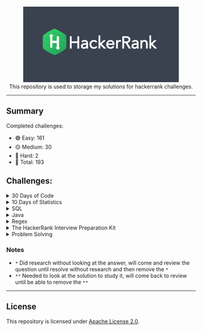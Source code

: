 <p align="center">
    <a href="https://www.hackerrank.com/mauriciogeneroso">
        <img height=200 src="./images/HackerRank-logo.png">
    </a>
    <br>This repository is used to storage my solutions for hackerrank challenges. 
</p>

---

## Summary

Completed challenges:

* 🟢 Easy: 161
* 🟡 Medium: 30
* 🔴 Hard: 2
* 🌟 Total: 193

## Challenges:

<details><summary>30 Days of Code</summary>

- [30 Days of code website](https://www.hackerrank.com/domains/tutorials/30-days-of-code)

| Day | Challenge                                                                                                               |                                                     Solution (Java)                                                     | Difficult | Completed |
|-----|-------------------------------------------------------------------------------------------------------------------------|:-----------------------------------------------------------------------------------------------------------------------:|-----------|:---------:|
| 0   | [Day 0: Hello, World.](https://www.hackerrank.com/challenges/30-hello-world/problem)                                    |      [Solution](./solutions/src/main/java/com/generoso/hackerrank/thrirtydaysofcode/day0helloworld/Solution.java)       | 🟢 Easy   |     ✅     |
| 1   | [Day 1: Data Types](https://www.hackerrank.com/challenges/30-data-types/problem)                                        |       [Solution](./solutions/src/main/java/com/generoso/hackerrank/thrirtydaysofcode/day1datatypes/Solution.java)       | 🟢 Easy   |     ✅     |
| 2   | [Day 2: Operators](https://www.hackerrank.com/challenges/30-operators/problem)                                          |       [Solution](./solutions/src/main/java/com/generoso/hackerrank/thrirtydaysofcode/day2operators/Solution.java)       | 🟢 Easy   |     ✅     |
| 3   | [Day 3: Intro to Conditional Statements](https://www.hackerrank.com/challenges/30-conditional-statements/problem)       | [Solution](./solutions/src/main/java/com/generoso/hackerrank/thrirtydaysofcode/day3conditionalstatements/Solution.java) | 🟢 Easy   |     ✅     |
| 4   | [Day 4: Class vs. Instance](https://www.hackerrank.com/challenges/30-class-vs-instance/problem)                         |     [Solution](./solutions/src/main/java/com/generoso/hackerrank/thrirtydaysofcode/day4classvsinstance/Person.java)     | 🟢 Easy   |     ✅     |
| 5   | [Day 5: Loops](https://www.hackerrank.com/challenges/30-loops/problem)                                                  |         [Solution](./solutions/src/main/java/com/generoso/hackerrank/thrirtydaysofcode/day5loop/Solution.java)          | 🟢 Easy   |     ✅     |
| 6   | [Day 6: Let's Review](https://www.hackerrank.com/challenges/30-review-loop/problem)                                     |      [Solution](./solutions/src/main/java/com/generoso/hackerrank/thrirtydaysofcode/day6letsreview/Solution.java)       | 🟢 Easy   |     ✅     |
| 7   | [Day 7: Arrays](https://www.hackerrank.com/challenges/30-arrays/problem)                                                |        [Solution](./solutions/src/main/java/com/generoso/hackerrank/thrirtydaysofcode/day7arrays/Solution.java)         | 🟢 Easy   |     ✅     |
| 8   | [Day 8: Dictionaries and Maps](https://www.hackerrank.com/challenges/30-dictionaries-and-maps/problem)                  |  [Solution](./solutions/src/main/java/com/generoso/hackerrank/thrirtydaysofcode/day8dictionariesandmaps/Solution.java)  | 🟢 Easy   |     ✅     |
| 9   | [Day 9: Recursion 3](https://www.hackerrank.com/challenges/30-recursion/problem)                                        |      [Solution](./solutions/src/main/java/com/generoso/hackerrank/thrirtydaysofcode/day9recursion3/Solution.java)       | 🟢 Easy   |     ✅     |
| 10  | [Day 10: Binary Numbers](https://www.hackerrank.com/challenges/30-binary-numbers/problem)                               |    [Solution](./solutions/src/main/java/com/generoso/hackerrank/thrirtydaysofcode/day10binarynumbers/Solution.java)     | 🟢 Easy   |     ✅     |
| 11  | [Day 11: 2D Arrays](https://www.hackerrank.com/challenges/30-2d-arrays/problem)                                         |       [Solution](./solutions/src/main/java/com/generoso/hackerrank/thrirtydaysofcode/day11arrays2d/Solution.java)       | 🟢 Easy   |     ✅     |
| 12  | [Day 12: Inheritance](https://www.hackerrank.com/challenges/30-inheritance/problem)                                     |     [Solution](./solutions/src/main/java/com/generoso/hackerrank/thrirtydaysofcode/day12inheritance/Solution.java)      | 🟢 Easy   |     ✅     |
| 13  | [Day 13: Abstract Classes](https://www.hackerrank.com/challenges/30-abstract-classes/problem)                           |    [Solution](./solutions/src/main/java/com/generoso/hackerrank/thrirtydaysofcode/day13abstractclass/Solution.java)     | 🟢 Easy   |     ✅     |
| 14  | [Day 14: Scope](https://www.hackerrank.com/challenges/30-scope/problem)                                                 |        [Solution](./solutions/src/main/java/com/generoso/hackerrank/thrirtydaysofcode/day14scope/Solution.java)         | 🟢 Easy   |     ✅     |
| 15  | [Day 15: Linked List](https://www.hackerrank.com/challenges/30-linked-list/problem)                                     |      [Solution](./solutions/src/main/java/com/generoso/hackerrank/thrirtydaysofcode/day15linkedlist/Solution.java)      | 🟢 Easy   |     ✅     |
| 16  | [Day 16: Exceptions - String to Integer](https://www.hackerrank.com/challenges/30-exceptions-string-to-integer/problem) |      [Solution](./solutions/src/main/java/com/generoso/hackerrank/thrirtydaysofcode/day16exceptions/Solution.java)      | 🟢 Easy   |     ✅     |
| 17  | [Day 17: More Exceptions](https://www.hackerrank.com/challenges/30-more-exceptions/problem)                             |    [Solution](./solutions/src/main/java/com/generoso/hackerrank/thrirtydaysofcode/day17moreexceptions/Solution.java)    | 🟢 Easy   |     ✅     |
| 18  | [Day 18: Queues and Stacks](https://www.hackerrank.com/challenges/30-queues-stacks/problem)                             |    [Solution](./solutions/src/main/java/com/generoso/hackerrank/thrirtydaysofcode/day18queueandstacks/Solution.java)    | 🟢 Easy   |     ✅     |
| 19  | [Day 19: Interfaces](https://www.hackerrank.com/challenges/30-interfaces/problem)                                       |      [Solution](./solutions/src/main/java/com/generoso/hackerrank/thrirtydaysofcode/day19interfaces/Solution.java)      | 🟢 Easy   |     ✅     |
| 20  | [Day 20: Sorting](https://www.hackerrank.com/challenges/30-sorting/problem)                                             |       [Solution](./solutions/src/main/java/com/generoso/hackerrank/thrirtydaysofcode/day20sorting/Solution.java)        | 🟢 Easy   |     ✅     |
| 21  | [Day 21: Generics](https://www.hackerrank.com/challenges/30-generics/problem)                                           |       [Solution](./solutions/src/main/java/com/generoso/hackerrank/thrirtydaysofcode/day21generics/Generics.java)       | 🟢 Easy   |     ✅     |
| 22  | [Day 22: Binary Search Trees](https://www.hackerrank.com/challenges/30-binary-search-trees/problem)                     |  [Solution](./solutions/src/main/java/com/generoso/hackerrank/thrirtydaysofcode/day22binarysearchtrees/Solution.java)   | 🟢 Easy   |     ✅     |
| 23  | [Day 23: BST Level-Order Traversal](https://www.hackerrank.com/challenges/30-binary-trees/problem)                      |    [Solution](./solutions/src/main/java/com/generoso/hackerrank/thrirtydaysofcode/day23bstlevelorder/Solution.java)     | 🟢 Easy   |     ✅     |
| 24  | [Day 24: More Linked Lists](https://www.hackerrank.com/challenges/30-linked-list-deletion/problem)                      |   [Solution](./solutions/src/main/java/com/generoso/hackerrank/thrirtydaysofcode/day24morelinkedlists/Solution.java)    | 🟢 Easy   |     ✅     |
| 25  | [Day 25: Running Time and Complexity](https://www.hackerrank.com/challenges/30-running-time-and-complexity/problem)     |  [Solution](./solutions/src/main/java/com/generoso/hackerrank/thrirtydaysofcode/day25timeandcomplexity/Solution.java)   | 🟢 Easy   |     ✅     |
| 26  | [Day 26: Nested Logic](https://www.hackerrank.com/challenges/30-nested-logic/problem)                                   |     [Solution](./solutions/src/main/java/com/generoso/hackerrank/thrirtydaysofcode/day26nestedlogic/Solution.java)      | 🟢 Easy   |     ✅     |
| 27  | [Day 27: Testing](https://www.hackerrank.com/challenges/30-testing/problem)                                             |       [Solution](./solutions/src/main/java/com/generoso/hackerrank/thrirtydaysofcode/day27testing/Solution.java)        | 🟢 Easy   |     ✅     |
| 28  | [Day 28: RegEx, Patterns, and Intro to Databases](https://www.hackerrank.com/challenges/30-regex-patterns/problem)      |        [Solution](./solutions/src/main/java/com/generoso/hackerrank/thrirtydaysofcode/day28regex/Solution.java)         | 🟡 Medium |     ✅     | 
| 29  | [Day 29: Bitwise AND](https://www.hackerrank.com/challenges/30-bitwise-and/problem)                                     |       [Solution](./solutions/src/main/java/com/generoso/hackerrank/thrirtydaysofcode/day29bitwise/Solution.java)        | 🟡 Medium |     ✅     |

</details>

<details><summary>10 Days of Statistics</summary>

- [10 Days of Statistics website](https://www.hackerrank.com/domains/tutorials/10-days-of-statistics)

| Day | Challenge                                                                                                                          |                                              Solution (Java)                                               | Notes | Difficult | Completed |
|-----|------------------------------------------------------------------------------------------------------------------------------------|:----------------------------------------------------------------------------------------------------------:|-------|:---------:|:---------:|
| 0   | [Mean, Median, and Mode](https://www.hackerrank.com/challenges/s10-basic-statistics/problem)                                       | [Solution](solutions/src/main/java/com/generoso/hackerrank/tendaysofstatistics/Day0MeanMedianAndMode.java) |       |  🟢 Easy  |     ✅     |
| 0   | [Weighted Mean](https://www.hackerrank.com/challenges/s10-weighted-mean/problem)                                                   |   [Solution](solutions/src/main/java/com/generoso/hackerrank/tendaysofstatistics/Day0WeightedMean.java)    |       |  🟢 Easy  |     ✅     |
| 1   | [Quartiles](https://www.hackerrank.com/challenges/s10-quartiles/problem)                                                           |     [Solution](solutions/src/main/java/com/generoso/hackerrank/tendaysofstatistics/Day1Quartiles.java)     |       |  🟢 Easy  |     ✅     |
| 1   | [Interquartile Range](https://www.hackerrank.com/challenges/s10-interquartile-range/problem)                                       |                                                                                                            |       |  🟢 Easy  |           |
| 1   | [Standard Deviation](https://www.hackerrank.com/challenges/s10-standard-deviation/problem)                                         |                                                                                                            |       |  🟢 Easy  |           |
| 2   | [Basic Probability](https://www.hackerrank.com/challenges/s10-mcq-1/problem)                                                       |                                                    ---                                                     |       |  🟢 Easy  |           |
| 2   | [More Dice](https://www.hackerrank.com/challenges/s10-mcq-2/problem)                                                               |                                                    ---                                                     |       |  🟢 Easy  |           |
| 2   | [Compound Event Probability](https://www.hackerrank.com/challenges/s10-mcq-3/problem)                                              |                                                    ---                                                     |       |  🟢 Easy  |           |
| 3   | [Conditional Probability](https://www.hackerrank.com/challenges/s10-mcq-4/problem)                                                 |                                                    ---                                                     |       |  🟢 Easy  |           |
| 3   | [Cards of the Same Suit](https://www.hackerrank.com/challenges/s10-mcq-5/problem)                                                  |                                                    ---                                                     |       |  🟢 Easy  |           |
| 3   | [Drawing Marbles](https://www.hackerrank.com/challenges/s10-mcq-6/problem)                                                         |                                                    ---                                                     |       |  🟢 Easy  |           |
| 4   | [Binomial Distribution I](https://www.hackerrank.com/challenges/s10-binomial-distribution-1/problem)                               |                                                                                                            |       |  🟢 Easy  |           |
| 4   | [Binomial Distribution II](https://www.hackerrank.com/challenges/s10-binomial-distribution-2/problem)                              |                                                                                                            |       |  🟢 Easy  |           |
| 4   | [Geometric Distribution I](https://www.hackerrank.com/challenges/s10-geometric-distribution-1/problem)                             |                                                                                                            |       |  🟢 Easy  |           |
| 4   | [Geometric Distribution II](https://www.hackerrank.com/challenges/s10-geometric-distribution-2/problem)                            |                                                                                                            |       |  🟢 Easy  |           |
| 5   | [Poisson Distribution I](https://www.hackerrank.com/challenges/s10-poisson-distribution-1/problem)                                 |                                                                                                            |       |  🟢 Easy  |           |
| 5   | [Poisson Distribution II](https://www.hackerrank.com/challenges/s10-poisson-distribution-2/problem)                                |                                                                                                            |       |  🟢 Easy  |           |
| 5   | [Normal Distribution I](https://www.hackerrank.com/challenges/s10-normal-distribution-1/problem)                                   |                                                                                                            |       |  🟢 Easy  |           |
| 5   | [Normal Distribution II](https://www.hackerrank.com/challenges/s10-normal-distribution-2/problem)                                  |                                                                                                            |       |  🟢 Easy  |           |
| 6   | [The Central Limit Theorem I](https://www.hackerrank.com/challenges/s10-the-central-limit-theorem-1/problem)                       |                                                                                                            |       |  🟢 Easy  |           |
| 6   | [The Central Limit Theorem II](https://www.hackerrank.com/challenges/s10-the-central-limit-theorem-2/problem)                      |                                                                                                            |       |  🟢 Easy  |           |
| 6   | [The Central Limit Theorem III](https://www.hackerrank.com/challenges/s10-the-central-limit-theorem-3/problem)                     |                                                                                                            |       |  🟢 Easy  |           |
| 7   | [Pearson Correlation Coefficient I](https://www.hackerrank.com/challenges/s10-pearson-correlation-coefficient/problem)             |                                                                                                            |       |  🟢 Easy  |           |
| 7   | [Spearman's Rank Correlation Coefficient](https://www.hackerrank.com/challenges/s10-spearman-rank-correlation-coefficient/problem) |                                                                                                            |       |  🟢 Easy  |           |
| 8   | [Least Square Regression Line](https://www.hackerrank.com/challenges/s10-least-square-regression-line/problem)                     |                                                                                                            |       |  🟢 Easy  |           |
| 9   | [Pearson Correlation Coefficient II](https://www.hackerrank.com/challenges/s10-mcq-7/problem?isFullScreen=true)                    |                                                    ---                                                     |       |  🟢 Easy  |           |
| 5   | [Multiple Linear Regression](https://www.hackerrank.com/challenges/s10-multiple-linear-regression/problem)                         |                                                                                                            |       | 🟡 Medium |           |

</details>

<details><summary>SQL</summary>

- [SQL website](https://www.hackerrank.com/domains/sql)
- Solutions for MySQL

| Subdomains          | Challenge                                                                                                                            |                              Solution (MySQL)                               | Notes | Difficult | SQL Skills   | Completed |
|---------------------|--------------------------------------------------------------------------------------------------------------------------------------|:---------------------------------------------------------------------------:|-------|-----------|--------------|:---------:|
| Basic Select        | [Revising the Select Query I](https://www.hackerrank.com/challenges/revising-the-select-query/problem)                               |    [Solution](solutions/sql/basic-select/1.revision-select-query-1.sql)     |       | 🟢 Easy   | Basic        |     ✅     |
| Basic Select        | [Revising the Select Query II](https://www.hackerrank.com/challenges/revising-the-select-query-2/problem)                            |    [Solution](solutions/sql/basic-select/2.revision-select-query-2.sql)     |       | 🟢 Easy   | Basic        |     ✅     |
| Basic Select        | [Select All](https://www.hackerrank.com/challenges/select-all-sql/problem)                                                           |           [Solution](solutions/sql/basic-select/3.select-all.sql)           |       | 🟢 Easy   | Basic        |     ✅     |
| Basic Select        | [Select By ID](https://www.hackerrank.com/challenges/select-by-id/problem)                                                           |          [Solution](solutions/sql/basic-select/4.select-by-id.sql)          |       | 🟢 Easy   | Basic        |     ✅     |
| Basic Select        | [Japanese Cities' Attributes](https://www.hackerrank.com/challenges/japanese-cities-attributes/problem)                              |   [Solution](solutions/sql/basic-select/5.japonese-cities-attributes.sql)   |       | 🟢 Easy   | Basic        |     ✅     |
| Basic Select        | [Japanese Cities' Names](https://www.hackerrank.com/challenges/japanese-cities-name/problem)                                         |     [Solution](solutions/sql/basic-select/6.japonese-cities-names.sql)      |       | 🟢 Easy   | Basic        |     ✅     |
| Basic Select        | [Weather Observation Station 1](https://www.hackerrank.com/challenges/weather-observation-station-1/problem)                         |  [Solution](solutions/sql/basic-select/7.weather-observation-status-1.sql)  |       | 🟢 Easy   | Basic        |     ✅     |
| Basic Select        | [Weather Observation Station 3](https://www.hackerrank.com/challenges/weather-observation-station-3/problem)                         |  [Solution](solutions/sql/basic-select/7.weather-observation-status-3.sql)  |       | 🟢 Easy   | Basic        |     ✅     |
| Basic Select        | [Weather Observation Station 4](https://www.hackerrank.com/challenges/weather-observation-station-4/problem)                         |  [Solution](solutions/sql/basic-select/7.weather-observation-status-4.sql)  |       | 🟢 Easy   | Basic        |     ✅     |
| Basic Select        | [Weather Observation Station 5](https://www.hackerrank.com/challenges/weather-observation-station-5/problem)                         |  [Solution](solutions/sql/basic-select/7.weather-observation-status-5.sql)  |       | 🟢 Easy   | Intermediate |     ✅     |
| Basic Select        | [Weather Observation Station 6](https://www.hackerrank.com/challenges/weather-observation-station-6/problem)                         |  [Solution](solutions/sql/basic-select/7.weather-observation-status-6.sql)  |       | 🟢 Easy   | Basic        |     ✅     |
| Basic Select        | [Weather Observation Station 7](https://www.hackerrank.com/challenges/weather-observation-station-7/problem)                         |  [Solution](solutions/sql/basic-select/7.weather-observation-status-7.sql)  |       | 🟢 Easy   | Basic        |     ✅     |
| Basic Select        | [Weather Observation Station 8](https://www.hackerrank.com/challenges/weather-observation-station-8/problem)                         |  [Solution](solutions/sql/basic-select/7.weather-observation-status-8.sql)  |       | 🟢 Easy   | Basic        |     ✅     |
| Basic Select        | [Weather Observation Station 9](https://www.hackerrank.com/challenges/weather-observation-station-9/problem)                         |  [Solution](solutions/sql/basic-select/7.weather-observation-status-9.sql)  |       | 🟢 Easy   | Basic        |     ✅     |
| Basic Select        | [Weather Observation Station 10](https://www.hackerrank.com/challenges/weather-observation-station-10/problem)                       | [Solution](solutions/sql/basic-select/7.weather-observation-status-10.sql)  |       | 🟢 Easy   | Basic        |     ✅     |
| Basic Select        | [Weather Observation Station 11](https://www.hackerrank.com/challenges/weather-observation-station-11/problem)                       | [Solution](solutions/sql/basic-select/7.weather-observation-status-11.sql)  |       | 🟢 Easy   | Basic        |     ✅     |
| Basic Select        | [Weather Observation Station 12](https://www.hackerrank.com/challenges/weather-observation-station-12/problem)                       | [Solution](solutions/sql/basic-select/7.weather-observation-status-12.sql)  |       | 🟢 Easy   | Basic        |     ✅     |
| Basic Select        | [Higher Than 75 Marks](https://www.hackerrank.com/challenges/more-than-75-marks/problem)                                             |     [Solution](solutions/sql/basic-select/18.higher-than-75-marks.sql)      |       | 🟢 Easy   | Basic        |     ✅     |
| Basic Select        | [Employee Names](https://www.hackerrank.com/challenges/name-of-employees/problem)                                                    |        [Solution](solutions/sql/basic-select/19.employee-names.sql)         |       | 🟢 Easy   | Basic        |     ✅     |
| Basic Select        | [Employee Salaries](https://www.hackerrank.com/challenges/salary-of-employees/problem)                                               |       [Solution](solutions/sql/basic-select/19.employee-salaries.sql)       |       | 🟢 Easy   | Basic        |     ✅     |
| Advanced Select     | [Type of Triangle](https://www.hackerrank.com/challenges/what-type-of-triangle/problem)                                              |      [Solution](solutions/sql/advanced-select/1.type-of-triangle.sql)       |       | 🟢 Easy   | Basic        |     ✅     |
| Advanced Select     | [The PADS](https://www.hackerrank.com/challenges/the-pads/problem)                                                                   |          [Solution](solutions/sql/advanced-select/2.the-pads.sql)           |       | 🟡 Medium | Basic        |     ✅     |
| Advanced Select     | [Occupations](https://www.hackerrank.com/challenges/occupations/problem)                                                             |         [Solution](solutions/sql/advanced-select/3.occupations.sql)         | **    | 🟡 Medium | Advanced     |     ✅     |
| Advanced Select     | [Binary Tree Nodes](https://www.hackerrank.com/challenges/binary-search-tree-1/problem)                                              |      [Solution](solutions/sql/advanced-select/4.binary-tree-nodes.sql)      |       | 🟡 Medium | Intermediate |     ✅     |
| Advanced Select     | [New Companies](https://www.hackerrank.com/challenges/the-company/problem)                                                           |        [Solution](solutions/sql/advanced-select/5.new-companies.sql)        |       | 🟡 Medium | Intermediate |     ✅     |
| Aggregation         | [Revising Aggregations - The Count Function](https://www.hackerrank.com/challenges/revising-aggregations-the-count-function/problem) |       [Solution](solutions/sql/aggregation/1.the-count-function.sql)        |       | 🟢 Easy   | Basic        |     ✅     |
| Aggregation         | [Revising Aggregations - The Sum Function](https://www.hackerrank.com/challenges/revising-aggregations-sum/problem)                  |        [Solution](solutions/sql/aggregation/2.the-sum-function.sql)         |       | 🟢 Easy   | Basic        |     ✅     |
| Aggregation         | [Revising Aggregations - Averages](https://www.hackerrank.com/challenges/revising-aggregations-the-average-function/problem)         |            [Solution](solutions/sql/aggregation/3.averages.sql)             |       | 🟢 Easy   | Basic        |     ✅     |
| Aggregation         | [Average Population](https://www.hackerrank.com/challenges/average-population/problem)                                               |       [Solution](solutions/sql/aggregation/4.average-population.sql)        |       | 🟢 Easy   | Basic        |     ✅     |
| Aggregation         | [Japan Population](https://www.hackerrank.com/challenges/japan-population/problem)                                                   |        [Solution](solutions/sql/aggregation/5.japan-population.sql)         |       | 🟢 Easy   | Basic        |     ✅     |
| Aggregation         | [Population Density Difference](https://www.hackerrank.com/challenges/population-density-difference/problem)                         |  [Solution](solutions/sql/aggregation/6.population-density-difference.sql)  |       | 🟢 Easy   | Basic        |     ✅     |
| Aggregation         | [The Blunder](https://www.hackerrank.com/challenges/the-blunder/problem)                                                             |           [Solution](solutions/sql/aggregation/7.the-blunder.sql)           |       | 🟢 Easy   | Basic        |     ✅     |
| Aggregation         | [Top Earners](https://www.hackerrank.com/challenges/earnings-of-employees/problem)                                                   |           [Solution](solutions/sql/aggregation/8.top-earners.sql)           |       | 🟢 Easy   | Basic        |     ✅     |
| Aggregation         | [Weather Observation Station 2](https://www.hackerrank.com/challenges/weather-observation-station-2/problem)                         |  [Solution](solutions/sql/aggregation/9.weather-observation-station-2.sql)  |       | 🟢 Easy   | Basic        |     ✅     |
| Aggregation         | [Weather Observation Station 13](https://www.hackerrank.com/challenges/weather-observation-station-13/problem)                       | [Solution](solutions/sql/aggregation/10.weather-observation-station-13.sql) |       | 🟢 Easy   | Basic        |     ✅     |
| Aggregation         | [Weather Observation Station 14](https://www.hackerrank.com/challenges/weather-observation-station-14/problem)                       | [Solution](solutions/sql/aggregation/11.weather-observation-station-14.sql) |       | 🟢 Easy   | Basic        |     ✅     |
| Aggregation         | [Weather Observation Station 15](https://www.hackerrank.com/challenges/weather-observation-station-15/problem)                       | [Solution](solutions/sql/aggregation/12.weather-observation-station-15.sql) |       | 🟢 Easy   | Basic        |     ✅     |
| Aggregation         | [Weather Observation Station 16](https://www.hackerrank.com/challenges/weather-observation-station-16/problem)                       | [Solution](solutions/sql/aggregation/13.weather-observation-station-16.sql) |       | 🟢 Easy   | Basic        |     ✅     |
| Aggregation         | [Weather Observation Station 17](https://www.hackerrank.com/challenges/weather-observation-station-17/problem)                       | [Solution](solutions/sql/aggregation/14.weather-observation-station-17.sql) |       | 🟢 Easy   | Basic        |     ✅     |
| Aggregation         | [Weather Observation Station 18](https://www.hackerrank.com/challenges/weather-observation-station-18/problem)                       | [Solution](solutions/sql/aggregation/15.weather-observation-station-18.sql) |       | 🟡 Medium | Basic        |     ✅     |
| Aggregation         | [Weather Observation Station 19](https://www.hackerrank.com/challenges/weather-observation-station-19/problem)                       | [Solution](solutions/sql/aggregation/16.weather-observation-station-19.sql) |       | 🟡 Medium | Basic        |     ✅     |
| Aggregation         | [Weather Observation Station 20](https://www.hackerrank.com/challenges/weather-observation-station-20/problem)                       | [Solution](solutions/sql/aggregation/17.weather-observation-station-20.sql) |       | 🟡 Medium | Intermediate |     ✅     |
| Basic Join          | [Asian Population](https://www.hackerrank.com/challenges/asian-population/problem)                                                   |         [Solution](solutions/sql/basic-join/1.asia-population.sql)          |       | 🟢 Easy   | Basic        |     ✅     |
| Basic Join          | [African Cities](https://www.hackerrank.com/challenges/african-cities/problem)                                                       |          [Solution](solutions/sql/basic-join/2.africa-cities.sql)           |       | 🟢 Easy   | Basic        |     ✅     |
| Basic Join          | [Average Population of Each Continent](https://www.hackerrank.com/challenges/average-population-of-each-continent/problem)           |          [Solution](solutions/sql/basic-join/3.population-avg.sql)          |       | 🟢 Easy   | Basic        |     ✅     |
| Basic Join          | [The Report](https://www.hackerrank.com/challenges/the-report/problem)                                                               |            [Solution](solutions/sql/basic-join/4.the-report.sql)            |       | 🟡 Medium | Intermediate |     ✅     |
| Basic Join          | [Top Competitors](https://www.hackerrank.com/challenges/full-score/problem)                                                          |         [Solution](solutions/sql/basic-join/5.the-competitors.sql)          |       | 🟡 Medium | Intermediate |     ✅     |
| Basic Join          | [Ollivander's Inventory](https://www.hackerrank.com/challenges/harry-potter-and-wands/problem)                                       |       [Solution](solutions/sql/basic-join/9.olivanders_inventory.sql)       |       | 🟡 Medium | Intermediate |     ✅     |
| Basic Join          | [Challenges](https://www.hackerrank.com/challenges/challenges/problem)                                                               |            [Solution](solutions/sql/basic-join/7.challenges.sql)            |       | 🟡 Medium | Intermediate |     ✅     |
| Basic Join          | [Contest Leaderboard](https://www.hackerrank.com/challenges/contest-leaderboard/problem)                                             |       [Solution](solutions/sql/basic-join/8.contest-leaderboard.sql)        |       | 🟡 Medium | Intermediate |     ✅     |
| Advanced Join       | [SQL Project Planning](https://www.hackerrank.com/challenges/sql-projects/problem)                                                   |     [Solution](solutions/sql/advanced-join/1.sql-project-planning.sql)      | **    | 🟡 Medium | Intermediate |     ✅     |
| Advanced Join       | [Placements](https://www.hackerrank.com/challenges/placements/problem)                                                               |          [Solution](solutions/sql/advanced-join/2.placements.sql)           |       | 🟡 Medium | Intermediate |     ✅     |
| Advanced Join       | [Symmetric Pairs](https://www.hackerrank.com/challenges/symmetric-pairs/problem)                                                     |        [Solution](solutions/sql/advanced-join/3.symmetric-pairs.sql)        | *     | 🟡 Medium | Intermediate |     ✅     |
| Advanced Join       | [Interviews](https://www.hackerrank.com/challenges/interviews/problem)                                                               |          [Solution](solutions/sql/advanced-join/4.interviews.sql)           | *     | 🔴 Hard   | Intermediate |     ✅     |
| Advanced Join       | [15 Days of Learning SQL](https://www.hackerrank.com/challenges/15-days-of-learning-sql/problem)                                     |    [Solution](solutions/sql/advanced-join/5.15-days-of-learning-sql.sql)    | **    | 🔴 Hard   | Advanced     |     ✅     |
| Alternative Queries | [Draw The Triangle 1](https://www.hackerrank.com/challenges/draw-the-triangle-1/problem)                                             |   [Solution](solutions/sql/alternative-queries/1.draw-the-triangle-1.sql)   |       | 🟢 Easy   | Advanced     |     ✅     |
| Alternative Queries | [Draw The Triangle 2](https://www.hackerrank.com/challenges/draw-the-triangle-2/problem)                                             |   [Solution](solutions/sql/alternative-queries/2.draw-the-triangle-2.sql)   |       | 🟢 Easy   | Advanced     |     ✅     |
| Alternative Queries | [Print Prime Numbers](https://www.hackerrank.com/challenges/print-prime-numbers/problem)                                             |   [Solution](solutions/sql/alternative-queries/3.print-prime-numbers.sql)   |       | 🟡 Medium | Advanced     |     ✅     |

</details>

<details><summary>Java</summary>

- [Java website](https://www.hackerrank.com/domains/java?badge_type=java)

| Subdomains         | Challenge                                                                                                                        |                                                  Solution                                                   | Notes | Difficult | Skills                       | Completed |
|--------------------|----------------------------------------------------------------------------------------------------------------------------------|:-----------------------------------------------------------------------------------------------------------:|-------|-----------|------------------------------|:---------:|
| Introduction       | [Welcome to Java!](https://www.hackerrank.com/challenges/welcome-to-java/problem)                                                |         [Solution](solutions/src/main/java/com/generoso/hackerrank/introduction/WelcomeToJava.java)         |       | 🟢 Easy   | Java Basic                   |     ✅     |
| Introduction       | [Java Stdin and Stdout I](https://www.hackerrank.com/challenges/java-stdin-and-stdout-1/problem)                                 |       [Solution](solutions/src/main/java/com/generoso/hackerrank/java/introduction/StdInStdOut.java)        |       | 🟢 Easy   | Java Basic                   |     ✅     |
| Introduction       | [Java If-Else](https://www.hackerrank.com/challenges/java-if-else/problem)                                                       |          [Solution](solutions/src/main/java/com/generoso/hackerrank/java/introduction/IfElse.java)          |       | 🟢 Easy   | Java Basic                   |     ✅     |
| Introduction       | [Java Stdin and Stdout II](https://www.hackerrank.com/challenges/java-stdin-stdout/problem)                                      |      [Solution](solutions/src/main/java/com/generoso/hackerrank/java/introduction/StdInStdOutII.java)       |       | 🟢 Easy   | Java Basic                   |     ✅     |
| Introduction       | [Java Output Formatting](https://www.hackerrank.com/challenges/java-output-formatting/problem)                                   |     [Solution](solutions/src/main/java/com/generoso/hackerrank/java/introduction/OutputFormatting.java)     |       | 🟢 Easy   | Java Basic                   |     ✅     |
| Introduction       | [Java Loops I](https://www.hackerrank.com/challenges/java-loops-i/problem)                                                       |          [Solution](solutions/src/main/java/com/generoso/hackerrank/java/introduction/LoopsI.java)          |       | 🟢 Easy   | Java Basic                   |     ✅     |
| Introduction       | [Java Loops II](https://www.hackerrank.com/challenges/java-loops/problem)                                                        |         [Solution](solutions/src/main/java/com/generoso/hackerrank/java/introduction/LoopsII.java)          |       | 🟢 Easy   | Java Basic                   |     ✅     |
| Introduction       | [Java Datatypes](https://www.hackerrank.com/challenges/java-datatypes/problem)                                                   |        [Solution](solutions/src/main/java/com/generoso/hackerrank/java/introduction/Datatypes.java)         |       | 🟢 Easy   | Java Basic                   |     ✅     |
| Introduction       | [Java End-of-file](https://www.hackerrank.com/challenges/java-end-of-file/problem)                                               |        [Solution](solutions/src/main/java/com/generoso/hackerrank/java/introduction/EndOfFile.java)         |       | 🟢 Easy   | Java Basic                   |     ✅     |
| Introduction       | [Java Static Initializer Block](https://www.hackerrank.com/challenges/java-static-initializer-block/problem)                     |  [Solution](solutions/src/main/java/com/generoso/hackerrank/java/introduction/StaticInitializerBlock.java)  |       | 🟢 Easy   | Java Basic                   |     ✅     |
| Introduction       | [Java Int to String](https://www.hackerrank.com/challenges/java-int-to-string/problem)                                           |       [Solution](solutions/src/main/java/com/generoso/hackerrank/java/introduction/IntToString.java)        |       | 🟢 Easy   | Java Basic                   |     ✅     |
| Introduction       | [Java Date and Time](https://www.hackerrank.com/challenges/java-date-and-time/problem)                                           |         [Solution](solutions/src/main/java/com/generoso/hackerrank/java/introduction/DateTime.java)         |       | 🟢 Easy   | Java Basic                   |     ✅     |
| Introduction       | [Java Currency Formatter](https://www.hackerrank.com/challenges/java-currency-formatter/problem)                                 |    [Solution](solutions/src/main/java/com/generoso/hackerrank/java/introduction/CurrencyFormatter.java)     | *     | 🟢 Easy   | Java Basic                   |     ✅     |
| String             | [Java Strings Introduction](https://www.hackerrank.com/challenges/java-strings-introduction/problem)                             |       [Solution](solutions/src/main/java/com/generoso/hackerrank/java/string/StringIntroduction.java)       |       | 🟢 Easy   | Java Basic                   |     ✅     |
| String             | [Java Substring](https://www.hackerrank.com/challenges/java-substring/problem)                                                   |           [Solution](solutions/src/main/java/com/generoso/hackerrank/java/string/Substring.java)            |       | 🟢 Easy   | Java Basic                   |     ✅     |
| String             | [Java Substring Comparisons](https://www.hackerrank.com/challenges/java-string-compare/problem)                                  |      [Solution](solutions/src/main/java/com/generoso/hackerrank/java/string/SubstringComparisons.java)      |       | 🟢 Easy   | Java Basic                   |     ✅     |
| String             | [Java String Reverse](https://www.hackerrank.com/challenges/java-string-reverse/problem)                                         |         [Solution](solutions/src/main/java/com/generoso/hackerrank/java/string/StringReverse.java)          |       | 🟢 Easy   | Java Basic                   |     ✅     |
| String             | [Java Anagrams](https://www.hackerrank.com/challenges/java-anagrams/problem)                                                     |            [Solution](solutions/src/main/java/com/generoso/hackerrank/java/string/Anagrams.java)            |       | 🟢 Easy   | Java Basic                   |     ✅     |
| String             | [Java String Tokens](https://www.hackerrank.com/challenges/java-string-tokens/problem)                                           |        [Solution](solutions/src/main/java/com/generoso/hackerrank/java/string/JavaStringTokens.java)        |       | 🟢 Easy   | Java Basic                   |     ✅     |
| String             | [Pattern Syntax Checker](https://www.hackerrank.com/challenges/pattern-syntax-checker/problem)                                   |      [Solution](solutions/src/main/java/com/generoso/hackerrank/java/string/PatternSyntaxChecker.java)      |       | 🟢 Easy   | Java Basic                   |     ✅     |
| String             | [Java Regex](https://www.hackerrank.com/challenges/java-regex/problem)                                                           |           [Solution](solutions/src/main/java/com/generoso/hackerrank/java/string/JavaRegex.java)            |       | 🟡 Medium | Java Intermediate            |     ✅     |
| String             | [Java Regex 2 - Duplicate Words](https://www.hackerrank.com/challenges/duplicate-word/problem)                                   |    [Solution](solutions/src/main/java/com/generoso/hackerrank/java/string/JavaRegex2DuplicateWords.java)    | *     | 🟡 Medium | Java Basic                   |     ✅     |
| String             | [Valid Username Regular Expression](https://www.hackerrank.com/challenges/valid-username-checker/problem)                        | [Solution](solutions/src/main/java/com/generoso/hackerrank/java/string/ValidUsernameRegularExpression.java) |       | 🟢 Easy   | Java Basic                   |     ✅     |
| String             | [Tag Content Extractor](https://www.hackerrank.com/challenges/tag-content-extractor/problem)                                     |      [Solution](solutions/src/main/java/com/generoso/hackerrank/java/string/TagContentExtractor.java)       |       | 🟡 Medium | Java Basic                   |     ✅     |
| BigNumber          | [Java Primality Test](https://www.hackerrank.com/challenges/java-primality-test/problem)                                         |       [Solution](solutions/src/main/java/com/generoso/hackerrank/java/bignumbers/PrimalityTest.java)        |       | 🟢 Easy   | Java Basic                   |     ✅     |
| BigNumber          | [Java BigInteger](https://www.hackerrank.com/challenges/java-biginteger/problem)                                                 |       [Solution](solutions/src/main/java/com/generoso/hackerrank/java/bignumbers/JavaBigInteger.java)       |       | 🟢 Easy   | Java Basic                   |     ✅     |
| BigNumber          | [Java BigDecimal](https://www.hackerrank.com/challenges/java-bigdecimal/problem)                                                 |       [Solution](solutions/src/main/java/com/generoso/hackerrank/java/bignumbers/JavaBigDecimal.java)       |       | 🟡 Medium | Java Basic                   |     ✅     |
| Data Structure     | [Java 1D Array](https://www.hackerrank.com/challenges/java-1d-array-introduction/problem)                                        |         [Solution](solutions/src/main/java/com/generoso/hackerrank/java/datastructure/Array1D.java)         |       | 🟢 Easy   | Java Basic                   |     ✅     |
| Data Structure     | [Java 2D Array](https://www.hackerrank.com/challenges/java-2d-array/problem)                                                     |         [Solution](solutions/src/main/java/com/generoso/hackerrank/java/datastructure/Array2D.java)         |       | 🟢 Easy   | Java Basic                   |     ✅     |
| Data Structure     | [Java Subarray](https://www.hackerrank.com/challenges/java-negative-subarray/problem)                                            |        [Solution](solutions/src/main/java/com/generoso/hackerrank/java/datastructure/SubArray.java)         |       | 🟢 Easy   | Java Basic                   |     ✅     |
| Data Structure     | [Java Arraylist](https://www.hackerrank.com/challenges/java-arraylist/problem)                                                   |      [Solution](solutions/src/main/java/com/generoso/hackerrank/java/datastructure/JavaArrayList.java)      |       | 🟢 Easy   | Java Basic                   |     ✅     |
| Data Structure     | [Java 1D Array (Part 2)](https://www.hackerrank.com/challenges/java-1d-array/problem)                                            |    [Solution](solutions/src/main/java/com/generoso/hackerrank/java/datastructure/Java1DArrayPart2.java)     | *     | 🟡 Medium | Java Basic                   |     ✅     |
| Data Structure     | [Java List](https://www.hackerrank.com/challenges/java-list/problem)                                                             |        [Solution](solutions/src/main/java/com/generoso/hackerrank/java/datastructure/JavaList.java)         |       | 🟢 Easy   | Java Basic                   |     ✅     |
| Data Structure     | [Java Map](https://www.hackerrank.com/challenges/phone-book/problem)                                                             |         [Solution](solutions/src/main/java/com/generoso/hackerrank/java/datastructure/JavaMap.java)         |       | 🟢 Easy   | Java Basic                   |     ✅     |
| Data Structure     | [Java Stack](https://www.hackerrank.com/challenges/java-stack/problem)                                                           |        [Solution](solutions/src/main/java/com/generoso/hackerrank/java/datastructure/JavaStack.java)        |       | 🟢 Easy   | Java Basic                   |     ✅     |
| Data Structure     | [Java Hashset](https://www.hackerrank.com/challenges/java-hashset/problem)                                                       |         [Solution](solutions/src/main/java/com/generoso/hackerrank/java/datastructure/JavaSet.java)         |       | 🟢 Easy   | Java Basic                   |     ✅     |
| Data Structure     | [Java Generics](https://www.hackerrank.com/challenges/java-generics/problem)                                                     |        [Solution](solutions/src/main/java/com/generoso/hackerrank/java/datastructure/Generics.java)         |       | 🟢 Easy   | Java Basic                   |     ✅     |
| Data Structure     | [Java Comparator](https://www.hackerrank.com/challenges/java-comparator/problem)                                                 |     [Solution](solutions/src/main/java/com/generoso/hackerrank/java/datastructure/JavaComparator.java)      |       | 🟢 Easy   | Java Basic                   |     ✅     |
| Data Structure     | [Java Sort](https://www.hackerrank.com/challenges/java-sort/problem)                                                             |          [Solution](solutions/src/main/java/com/generoso/hackerrank/java/datastructure/Sort.java)           |       | 🟢 Easy   | Java Basic                   |     ✅     |
| Data Structure     | [Java Dequeue](https://www.hackerrank.com/challenges/java-dequeue/problem)                                                       |          [Solution](solutions/src/main/java/com/generoso/hackerrank/java/datastructure/Sort.java)           | *     | 🟡 Medium | Problem Solving Intermediate |     ✅     |
| Data Structure     | [Java BitSet](https://www.hackerrank.com/challenges/java-bitset/problem)                                                         |       [Solution](solutions/src/main/java/com/generoso/hackerrank/java/datastructure/JavaBitSet.java)        |       | 🟢 Easy   | Java Basic                   |     ✅     |
| Data Structure     | [Java Priority Queue](https://www.hackerrank.com/challenges/java-priority-queue/problem)                                         |    [Solution](solutions/src/main/java/com/generoso/hackerrank/java/datastructure/JavaPriorityQueue.java)    |       | 🟡 Medium | Java Intermediate            |     ✅     |
| OOP                | [Java Inheritance I](https://www.hackerrank.com/challenges/java-inheritance-1/problem)                                           |           [Solution](solutions/src/main/java/com/generoso/hackerrank/java/oop/InheritanceI.java)            |       | 🟢 Easy   | Java Basic                   |     ✅     |
| OOP                | [Java Inheritance II](https://www.hackerrank.com/challenges/java-inheritance-2/problem)                                          |           [Solution](solutions/src/main/java/com/generoso/hackerrank/java/oop/InheritanceII.java)           |       | 🟢 Easy   | Java Basic                   |     ✅     |
| OOP                | [Java Abstract Class](https://www.hackerrank.com/challenges/java-abstract-class/problem)                                         |           [Solution](solutions/src/main/java/com/generoso/hackerrank/java/oop/AbstractClass.java)           |       | 🟢 Easy   | Java Basic                   |     ✅     |
| OOP                | [Java Interface](https://www.hackerrank.com/challenges/java-interface/problem)                                                   |             [Solution](solutions/src/main/java/com/generoso/hackerrank/java/oop/Interface.java)             |       | 🟢 Easy   | Java Basic                   |     ✅     |
| OOP                | [Java Method Overriding](https://www.hackerrank.com/challenges/java-method-overriding/problem)                                   |         [Solution](solutions/src/main/java/com/generoso/hackerrank/java/oop/MethodOverridingI.java)         |       | 🟢 Easy   | Java Basic                   |     ✅     |
| OOP                | [Java Method Overriding 2 (Super Keyword)](https://www.hackerrank.com/challenges/java-method-overriding-2-super-keyword/problem) |        [Solution](solutions/src/main/java/com/generoso/hackerrank/java/oop/MethodOverridingII.java)         |       | 🟢 Easy   | Java Basic                   |     ✅     |
| OOP                | [Java Instanceof keyword](https://www.hackerrank.com/challenges/java-instanceof-keyword/problem)                                 |         [Solution](solutions/src/main/java/com/generoso/hackerrank/java/oop/InstanceOfKeyword.java)         |       | 🟢 Easy   | Java Basic                   |     ✅     |
| OOP                | [Java Iterator](https://www.hackerrank.com/challenges/java-iterator/problem)                                                     |           [Solution](solutions/src/main/java/com/generoso/hackerrank/java/oop/JavaIterator.java)            |       | 🟢 Easy   | Java Basic                   |     ✅     |
| Exception Handling | [Java Exception Handling (Try-catch)](https://www.hackerrank.com/challenges/java-exception-handling-try-catch/problem)           |          [Solution](solutions/src/main/java/com/generoso/hackerrank/java/exceptions/TryCatch.java)          |       | 🟢 Easy   | Java Basic                   |     ✅     |
| Exception Handling | [Java Exception Handling](https://www.hackerrank.com/challenges/java-exception-handling/problem)                                 |     [Solution](solutions/src/main/java/com/generoso/hackerrank/java/exceptions/ExceptionsHandling.java)     |       | 🟢 Easy   | Java Basic                   |     ✅     |
| Advanced           | [Java Varargs - Simple Addition](https://www.hackerrank.com/challenges/simple-addition-varargs/problem)                          |           [Solution](solutions/src/main/java/com/generoso/hackerrank/java/advanced/Varargs.java)            |       | 🟢 Easy   | Java Basic                   |     ✅     |
| Advanced           | [Java Reflection - Attributes](https://www.hackerrank.com/challenges/java-reflection-attributes/problem)                         |     [Solution](solutions/src/main/java/com/generoso/hackerrank/java/advanced/ReflectionAttributes.java)     |       | 🟢 Easy   | Java Basic                   |     ✅     |
| Advanced           | [Can You Access?](https://www.hackerrank.com/challenges/can-you-access/problem)                                                  |                                                                                                             |       | 🟡 Medium | -                            |
| Advanced           | [Prime Checker](https://www.hackerrank.com/challenges/prime-checker/problem)                                                     |                                                                                                             |       | 🟡 Medium | Java Basic                   |
| Advanced           | [Java Factory Pattern](https://www.hackerrank.com/challenges/java-factory/problem)                                               |        [Solution](solutions/src/main/java/com/generoso/hackerrank/java/advanced/FactoryPattern.java)        |       | 🟢 Easy   | Java Basic                   |     ✅     |
| Advanced           | [Java Singleton Pattern](https://www.hackerrank.com/challenges/java-singleton/problem)                                           |       [Solution](solutions/src/main/java/com/generoso/hackerrank/java/advanced/SingletonPattern.java)       |       | 🟢 Easy   | Java Basic                   |     ✅     |
| Advanced           | [Java Visitor Pattern](https://www.hackerrank.com/challenges/java-vistor-pattern/problem)                                        |                                                                                                             |       | 🟡 Medium | -                            |
| Advanced           | [Java Annotations](https://www.hackerrank.com/challenges/java-annotations/problem)                                               |         [Solution](solutions/src/main/java/com/generoso/hackerrank/java/advanced/Annotations.java)          |       | 🟡 Medium | -                            |     ✅     |
| Advanced           | [Covariant Return Types](https://www.hackerrank.com/challenges/java-covariance/problem)                                          |          [Solution](solutions/src/main/java/com/generoso/hackerrank/java/advanced/Covariance.java)          |       | 🟢 Easy   | -                            |     ✅     |
| Advanced           | [Java Lambda Expressions](https://www.hackerrank.com/challenges/java-lambda-expressions/problem)                                 |    [Solution](solutions/src/main/java/com/generoso/hackerrank/java/advanced/JavalambdaExpressions.java)     |       | 🟡 Medium | -                            |     ✅     |
| Advanced           | [Java MD5](https://www.hackerrank.com/challenges/java-md5/problem)                                                               |             [Solution](solutions/src/main/java/com/generoso/hackerrank/java/advanced/MD5.java)              |       | 🟡 Medium | -                            |     ✅     |
| Advanced           | [Java SHA-256](https://www.hackerrank.com/challenges/sha-256/problem)                                                            |            [Solution](solutions/src/main/java/com/generoso/hackerrank/java/advanced/SHA256.java)            |       | 🟡 Medium | -                            |     ✅     |

</details>

<details><summary>Regex</summary>

- [Regex website](https://www.hackerrank.com/domains/regex)
- [Notes](solutions/src/main/java/com/generoso/hackerrank/regex/README.md)

| Subdomains             | Challenge                                                                                                                                    |                                                          Solution                                                           | Notes | Difficult | Completed |
|------------------------|----------------------------------------------------------------------------------------------------------------------------------------------|:---------------------------------------------------------------------------------------------------------------------------:|-------|-----------|:---------:|
| Introduction           | [Matching Specific String](https://www.hackerrank.com/challenges/matching-specific-string)                                                   |         [Solution](solutions/src/main/java/com/generoso/hackerrank/regex/introduction/MatchingSpecificString.java)          |       | 🟢 Easy   |     ✅     |
| Introduction           | [Matching Anything But a Newline](https://www.hackerrank.com/challenges/matching-anything-but-new-line/problem)                              |       [Solution](solutions/src/main/java/com/generoso/hackerrank/regex/introduction/MatchingAnythingButANewline.java)       |       | 🟢 Easy   |     ✅     |
| Introduction           | [Matching Digits & Non-Digit Characters](https://www.hackerrank.com/challenges/matching-digits-non-digit-character/problem)                  |   [Solution](solutions/src/main/java/com/generoso/hackerrank/regex/introduction/MatchingDigitsAndNonDigitCharacters.java)   |       | 🟢 Easy   |     ✅     |
| Introduction           | [Matching Whitespace & Non-Whitespace Character](https://www.hackerrank.com/challenges/matching-whitespace-non-whitespace-character/problem) |   [Solution](solutions/src/main/java/com/generoso/hackerrank/regex/introduction/MatchingDigitsAndNonDigitCharacters.java)   |       | 🟢 Easy   |     ✅     |
| Introduction           | [Matching Word & Non-Word Character](https://www.hackerrank.com/challenges/matching-word-non-word/problem)                                   |     [Solution](solutions/src/main/java/com/generoso/hackerrank/regex/introduction/MatchingWordAndNonWordCharacter.java)     |       | 🟢 Easy   |     ✅     |
| Introduction           | [Matching Start & End](https://www.hackerrank.com/challenges/matching-start-end/problem)                                                     |           [Solution](solutions/src/main/java/com/generoso/hackerrank/regex/introduction/MatchingStartAndEnd.java)           |       | 🟢 Easy   |     ✅     |
| Character Class        | [Matching Specific Characters](https://www.hackerrank.com/challenges/matching-specific-characters/problem)                                   |      [Solution](solutions/src/main/java/com/generoso/hackerrank/regex/characterclass/MatchingSpecificCharacters.java)       |       | 🟢 Easy   |     ✅     |
| Character Class        | [Excluding Specific Characters](https://www.hackerrank.com/challenges/excluding-specific-characters/problem)                                 |      [Solution](solutions/src/main/java/com/generoso/hackerrank/regex/characterclass/ExcludingSpecificCharacters.java)      |       | 🟢 Easy   |     ✅     |
| Character Class        | [Matching Character Ranges](https://www.hackerrank.com/challenges/matching-range-of-characters/problem)                                      |        [Solution](solutions/src/main/java/com/generoso/hackerrank/regex/characterclass/MatchingCharacterRanges.java)        |       | 🟢 Easy   |     ✅     |
| Repetition             | [Matching {x} Repetitions](https://www.hackerrank.com/challenges/matching-x-repetitions/problem)                                             |           [Solution](solutions/src/main/java/com/generoso/hackerrank/regex/repetition/MatchingXRepetitions.java)            |       | 🟢 Easy   |     ✅     |
| Repetition             | [Matching {x, y} Repetitions](https://www.hackerrank.com/challenges/matching-x-y-repetitions/problem)                                        |           [Solution](solutions/src/main/java/com/generoso/hackerrank/regex/repetition/MatchingXYRepetitions.java)           |       | 🟢 Easy   |     ✅     |
| Repetition             | [Matching Zero Or More Repetitions](https://www.hackerrank.com/challenges/matching-zero-or-more-repetitions/problem)                         |       [Solution](solutions/src/main/java/com/generoso/hackerrank/regex/repetition/MatchingZeroOrMoreRepetitions.java)       |       | 🟢 Easy   |     ✅     |
| Repetition             | [Matching One Or More Repetitions](https://www.hackerrank.com/challenges/matching-one-or-more-repititions/problem)                           |       [Solution](solutions/src/main/java/com/generoso/hackerrank/regex/repetition/MatchingOneOrMoreRepetitions.java)        |       | 🟢 Easy   |     ✅     |
| Repetition             | [Matching Ending Items](https://www.hackerrank.com/challenges/matching-ending-items/problem)                                                 |            [Solution](solutions/src/main/java/com/generoso/hackerrank/regex/repetition/MatchingEndingItems.java)            |       | 🟢 Easy   |     ✅     |
| Grouping and Capturing | [Matching Word Boundaries](https://www.hackerrank.com/challenges/matching-word-boundaries/problem)                                           |     [Solution](solutions/src/main/java/com/generoso/hackerrank/regex/groupingandcapturing/MatchingWordBoundaries.java)      |       | 🟢 Easy   |     ✅     |
| Grouping and Capturing | [Capturing & Non-Capturing Groups](https://www.hackerrank.com/challenges/capturing-non-capturing-groups/problem)                             | [Solution](solutions/src/main/java/com/generoso/hackerrank/regex/groupingandcapturing/CapturingAndNonCapturingGroups.java)  |       | 🟢 Easy   |     ✅     |
| Grouping and Capturing | [Alternative Matching](https://www.hackerrank.com/challenges/alternative-matching/problem)                                                   |       [Solution](solutions/src/main/java/com/generoso/hackerrank/regex/groupingandcapturing/AlternativeMatching.java)       |       | 🟢 Easy   |     ✅     |
| Backreferences         | [Matching Same Text Again & Again](https://www.hackerrank.com/challenges/matching-same-text-again-again/problem)                             |     [Solution](solutions/src/main/java/com/generoso/hackerrank/regex/backreferences/MatchingSameTextAgainAndAgain.java)     |       | 🟢 Easy   |     ✅     |
| Backreferences         | [Backreferences To Failed Groups](https://www.hackerrank.com/challenges/backreferences-to-failed-groups/problem)                             |     [Solution](solutions/src/main/java/com/generoso/hackerrank/regex/backreferences/BackReferencesToFailedGroups.java)      | *     | 🟢 Easy   |     ✅     |
| Backreferences         | [Branch Reset Groups](https://www.hackerrank.com/challenges/branch-reset-groups/problem)                                                     |           [Solution](solutions/src/main/java/com/generoso/hackerrank/regex/backreferences/BranchResetGroups.java)           |       | 🟢 Easy   |     ✅     |
| Backreferences         | [Forward References](https://www.hackerrank.com/challenges/forward-references/problem)                                                       |           [Solution](solutions/src/main/java/com/generoso/hackerrank/regex/backreferences/ForwardReferences.java)           | *     | 🟢 Easy   |     ✅     |
| Assertions             | [Positive Lookahead](https://www.hackerrank.com/challenges/positive-lookahead/problem)                                                       |             [Solution](solutions/src/main/java/com/generoso/hackerrank/regex/assertions/PositiveLookahead.java)             |       | 🟢 Easy   |     ✅     |
| Assertions             | [Negative Lookahead](https://www.hackerrank.com/challenges/negative-lookahead/problem)                                                       |             [Solution](solutions/src/main/java/com/generoso/hackerrank/regex/assertions/NegativeLookahead.java)             | *     | 🟢 Easy   |     ✅     |
| Assertions             | [Positive Lookbehind](https://www.hackerrank.com/challenges/positive-lookbehind/problem)                                                     |            [Solution](solutions/src/main/java/com/generoso/hackerrank/regex/assertions/PositiveLookbehind.java)             |       | 🟢 Easy   |     ✅     |
| Assertions             | [Negative Lookbehind](https://www.hackerrank.com/challenges/negative-lookbehind/problem)                                                     |            [Solution](solutions/src/main/java/com/generoso/hackerrank/regex/assertions/NegativeLookbehind.java)             |       | 🟢 Easy   |     ✅     |
| Applications           | [Detect HTML links](https://www.hackerrank.com/challenges/detect-html-links/problem)                                                         |                                                                                                                             |       | 🟡 Medium |
| Applications           | [Detect HTML Tags](https://www.hackerrank.com/challenges/detect-html-tags/problem)                                                           |             [Solution](solutions/src/main/java/com/generoso/hackerrank/regex/applications/DetectHtmlTags.java)              | **    | 🟢 Easy   |     ✅     |
| Applications           | [Find A Sub-Word](https://www.hackerrank.com/challenges/find-substring/problem)                                                              |              [Solution](solutions/src/main/java/com/generoso/hackerrank/regex/applications/FindASubWord.java)               |       | 🟢 Easy   |     ✅     |
| Applications           | [Alien Username](https://www.hackerrank.com/challenges/alien-username/problem)                                                               |              [Solution](solutions/src/main/java/com/generoso/hackerrank/regex/applications/AlienUsername.java)              |       | 🟢 Easy   |     ✅     |
| Applications           | [IP Address Validation](https://www.hackerrank.com/challenges/ip-address-validation/problem)                                                 |           [Solution](solutions/src/main/java/com/generoso/hackerrank/regex/applications/IPAddressValidation.java)           | **    | 🟢 Easy   |     ✅     |
| Applications           | [Find a Word](https://www.hackerrank.com/challenges/find-a-word/problem)                                                                     |                [Solution](solutions/src/main/java/com/generoso/hackerrank/regex/applications/FindAWord.java)                |       | 🟡 Medium |     ✅     |
| Applications           | [Detect the Email Addresses](https://www.hackerrank.com/challenges/detect-the-email-addresses/problem)                                       |                                                                                                                             |       | 🟡 Medium |
| Applications           | [Detect the Domain Name](https://www.hackerrank.com/challenges/detect-the-domain-name/problem)                                               |                                                                                                                             |       | 🟡 Medium |
| Applications           | [Building a Smart IDE: Identifying comments](https://www.hackerrank.com/challenges/ide-identifying-comments/problem)                         |                                                                                                                             |       | 🟡 Medium |
| Applications           | [Detecting Valid Latitude and Longitude Pairs](https://www.hackerrank.com/challenges/detecting-valid-latitude-and-longitude/problem)         | [Solution](solutions/src/main/java/com/generoso/hackerrank/regex/applications/DetectingValidLatitudeAndLongitudePairs.java) | **    | 🟢 Easy   |     ✅     |
| Applications           | [HackerRank Tweets](https://www.hackerrank.com/challenges/hackerrank-tweets/problem)                                                         |            [Solution](solutions/src/main/java/com/generoso/hackerrank/regex/applications/HackerRankTweets.java)             |       | 🟢 Easy   |     ✅     |
| Applications           | [Build a Stack Exchange Scraper](https://www.hackerrank.com/challenges/stack-exchange-scraper/problem)                                       |                                                                                                                             |       | 🟢 Easy   |
| Applications           | [Utopian Identification Number](https://www.hackerrank.com/challenges/utopian-identification-number/problem)                                 |       [Solution](solutions/src/main/java/com/generoso/hackerrank/regex/applications/UtopianIdentificationNumber.java)       |       | 🟢 Easy   |     ✅     |
| Applications           | [Valid PAN format](https://www.hackerrank.com/challenges/valid-pan-format/problem)                                                           |             [Solution](solutions/src/main/java/com/generoso/hackerrank/regex/applications/ValidPanFormat.java)              |       | 🟢 Easy   |     ✅     |
| Applications           | [Find HackerRank](https://www.hackerrank.com/challenges/find-hackerrank/problem)                                                             |             [Solution](solutions/src/main/java/com/generoso/hackerrank/regex/applications/FindHackerRank.java)              |       | 🟢 Easy   |     ✅     |
| Applications           | [Saying Hi](https://www.hackerrank.com/challenges/saying-hi/problem)                                                                         |                [Solution](solutions/src/main/java/com/generoso/hackerrank/regex/applications/SayingHi.java)                 |       | 🟢 Easy   |     ✅     |
| Applications           | [HackerRank Language](https://www.hackerrank.com/challenges/hackerrank-language/problem)                                                     |           [Solution](solutions/src/main/java/com/generoso/hackerrank/regex/applications/HackerRankLanguage.java)            |       | 🟢 Easy   |     ✅     |
| Applications           | [Building a Smart IDE: Programming Language Detection](https://www.hackerrank.com/challenges/programming-language-detection/problem)         |                                                                                                                             |       | 🟡 Medium |
| Applications           | [Split the Phone Numbers](https://www.hackerrank.com/challenges/split-number/problem)                                                        |          [Solution](solutions/src/main/java/com/generoso/hackerrank/regex/applications/SplitThePhoneNumbers.java)           |       | 🟢 Easy   |     ✅     |
| Applications           | [Detect HTML Attributes](https://www.hackerrank.com/challenges/html-attributes/problem)                                                      |          [Solution](solutions/src/main/java/com/generoso/hackerrank/regex/applications/DetectHTMLAttributes.java)           |       | 🟢 Easy   |     ✅     |
| Applications           | [The British and American Style of Spelling](https://www.hackerrank.com/challenges/uk-and-us/problem)                                        |  [Solution](solutions/src/main/java/com/generoso/hackerrank/regex/applications/TheBritishAndAmericanStyleOfSpelling.java)   |       | 🟢 Easy   |     ✅     |
| Applications           | [UK and US: Part 2](https://www.hackerrank.com/challenges/uk-and-us-2/problem)                                                               |              [Solution](solutions/src/main/java/com/generoso/hackerrank/regex/applications/UKAndUSPart2.java)               |       | 🟢 Easy   |     ✅     |

</details>

<details><summary>The HackerRank Interview Preparation Kit</summary>

- [The HackerRank Interview Preparation Kit website](https://www.hackerrank.com/interview/interview-preparation-kit/warmup/challenges)

| Subdomains                | Challenge                                                                                                                                                                                                                                        |                                                      Solution                                                      | Difficult |
|---------------------------|--------------------------------------------------------------------------------------------------------------------------------------------------------------------------------------------------------------------------------------------------|:------------------------------------------------------------------------------------------------------------------:|-----------|
| Warm-up Challenges        | [Sales by Match](https://www.hackerrank.com/challenges/sock-merchant/problem?h_l=interview&playlist_slugs%5B%5D=interview-preparation-kit&playlist_slugs%5B%5D=warmup)                                                                           |           [Solution](./interview-preparation-kit/src/main/java/com/hackerrank/warmup/SalesByMatch.java)            | Easy      |
| Warm-up Challenges        | [Couting Vallyes](https://www.hackerrank.com/challenges/counting-valleys/problem?h_l=interview&playlist_slugs%5B%5D=interview-preparation-kit&playlist_slugs%5B%5D=warmup)                                                                       |          [Solution](./interview-preparation-kit/src/main/java/com/hackerrank/warmup/CountingValleys.java)          | Easy      |
| Warm-up Challenges        | [Jumping on the Clouds](https://www.hackerrank.com/challenges/jumping-on-the-clouds/problem?h_l=interview&playlist_slugs%5B%5D=interview-preparation-kit&playlist_slugs%5B%5D=warmup)                                                            |        [Solution](./interview-preparation-kit/src/main/java/com/hackerrank/warmup/JumpingOnTheClouds.java)         | Easy      |
| Warm-up Challenges        | [Repeated String](https://www.hackerrank.com/challenges/repeated-string/problem?h_l=interview&playlist_slugs%5B%5D=interview-preparation-kit&playlist_slugs%5B%5D=warmup)                                                                        |          [Solution](./interview-preparation-kit/src/main/java/com/hackerrank/warmup/RepeatedString.java)           | Easy      |
| Arrays                    | [2D Array - DS](https://www.hackerrank.com/challenges/2d-array/problem?h_l=interview&playlist_slugs%5B%5D%5B%5D=interview-preparation-kit&playlist_slugs%5B%5D%5B%5D=arrays)                                                                     |              [Solution](./interview-preparation-kit/src/main/java/com/hackerrank/array/Array2D.java)               | Easy      |
| Arrays                    | [Arrays: Left Rotation](https://www.hackerrank.com/challenges/ctci-array-left-rotation/problem?h_l=interview&playlist_slugs%5B%5D%5B%5D=interview-preparation-kit&playlist_slugs%5B%5D%5B%5D=arrays)                                             |            [Solution](./interview-preparation-kit/src/main/java/com/hackerrank/array/LeftRotation.java)            | Easy      |
| Arrays                    | [New Year Chaos](https://www.hackerrank.com/challenges/new-year-chaos/problem?h_l=interview&playlist_slugs%5B%5D%5B%5D=interview-preparation-kit&playlist_slugs%5B%5D%5B%5D=arrays)                                                              |                                                                                                                    | Medium    |
| Arrays                    | [Minimum Swaps 2](https://www.hackerrank.com/challenges/minimum-swaps-2/problem?h_l=interview&playlist_slugs%5B%5D%5B%5D=interview-preparation-kit&playlist_slugs%5B%5D%5B%5D=arrays)                                                            |           [Solution](./interview-preparation-kit/src/main/java/com/hackerrank/array/MinimumSwaps2.java)            | Medium    |
| Arrays                    | [Array Manipulation](https://www.hackerrank.com/challenges/crush/problem?h_l=interview&playlist_slugs%5B%5D%5B%5D=interview-preparation-kit&playlist_slugs%5B%5D%5B%5D=arrays)                                                                   |                                                                                                                    | Hard      |
| Dictionaries and Hashmaps | [Hash Tables: Ransom Note](https://www.hackerrank.com/challenges/ctci-ransom-note/problem?h_l=interview&playlist_slugs%5B%5D%5B%5D=interview-preparation-kit&playlist_slugs%5B%5D%5B%5D=dictionaries-hashmaps)                                   |                                                                                                                    | Easy      |
| Dictionaries and Hashmaps | [Two Strings](https://www.hackerrank.com/challenges/two-strings/problem?h_l=interview&playlist_slugs%5B%5D%5B%5D=interview-preparation-kit&playlist_slugs%5B%5D%5B%5D=dictionaries-hashmaps)                                                     |                                                                                                                    | Easy      |
| Dictionaries and Hashmaps | [Sherlock and Anagrams](https://www.hackerrank.com/challenges/sherlock-and-anagrams/problem?h_l=interview&playlist_slugs%5B%5D%5B%5D=interview-preparation-kit&playlist_slugs%5B%5D%5B%5D=dictionaries-hashmaps)                                 |                                                                                                                    | Medium    |
| Dictionaries and Hashmaps | [Count Triplets](https://www.hackerrank.com/challenges/count-triplets-1/problem?h_l=interview&playlist_slugs%5B%5D%5B%5D=interview-preparation-kit&playlist_slugs%5B%5D%5B%5D=dictionaries-hashmaps)                                             |                                                                                                                    | Medium    |
| Dictionaries and Hashmaps | [Frequency Queries](https://www.hackerrank.com/challenges/frequency-queries/problem?h_l=interview&playlist_slugs%5B%5D%5B%5D=interview-preparation-kit&playlist_slugs%5B%5D%5B%5D=dictionaries-hashmaps)                                         |                                                                                                                    | Medium    |
| Sorting                   | [Sorting: Bubble Sort](https://www.hackerrank.com/challenges/ctci-bubble-sort/problem?h_l=interview&playlist_slugs%5B%5D%5B%5D=interview-preparation-kit&playlist_slugs%5B%5D%5B%5D=sorting)                                                     |                                                                                                                    | Easy      |
| Sorting                   | [Mark and Toys](https://www.hackerrank.com/challenges/mark-and-toys/problem?h_l=interview&playlist_slugs%5B%5D%5B%5D=interview-preparation-kit&playlist_slugs%5B%5D%5B%5D=sorting)                                                               |                                                                                                                    | Easy      |
| Sorting                   | [Sorting: Comparator](https://www.hackerrank.com/challenges/ctci-comparator-sorting/problem?h_l=interview&playlist_slugs%5B%5D%5B%5D=interview-preparation-kit&playlist_slugs%5B%5D%5B%5D=sorting)                                               |                                                                                                                    | Medium    |
| Sorting                   | [Fraudulent Activity Notifications](https://www.hackerrank.com/challenges/fraudulent-activity-notifications/problem?h_l=interview&playlist_slugs%5B%5D%5B%5D=interview-preparation-kit&playlist_slugs%5B%5D%5B%5D=sorting)                       |                                                                                                                    | Medium    |
| Sorting                   | [Merge Sort: Counting Inversions](https://www.hackerrank.com/challenges/ctci-merge-sort/problem?h_l=interview&playlist_slugs%5B%5D%5B%5D=interview-preparation-kit&playlist_slugs%5B%5D%5B%5D=sorting)                                           |                                                                                                                    | Hard      |
| String Manipulation       | [Strings: Making Anagrams](https://www.hackerrank.com/challenges/ctci-making-anagrams/problem?h_l=interview&playlist_slugs%5B%5D%5B%5D=interview-preparation-kit&playlist_slugs%5B%5D%5B%5D=strings)                                             |    [Solution](./interview-preparation-kit/src/main/java/com/hackerrank/stringmanipulation/MakingAnagrams.java)     | Easy      |
| String Manipulation       | [Alternating Characters](https://www.hackerrank.com/challenges/alternating-characters/problem?h_l=interview&playlist_slugs%5B%5D%5B%5D=interview-preparation-kit&playlist_slugs%5B%5D%5B%5D=strings)                                             | [Solution](./interview-preparation-kit/src/main/java/com/hackerrank/stringmanipulation/AlternatingCharacters.java) | Easy      |
| String Manipulation       | [Sherlock and the Valid String](https://www.hackerrank.com/challenges/sherlock-and-valid-string/problem?h_l=interview&playlist_slugs%5B%5D%5B%5D=interview-preparation-kit&playlist_slugs%5B%5D%5B%5D=strings)                                   |                                                                                                                    | Medium    |
| String Manipulation       | [Special String Again](https://www.hackerrank.com/challenges/special-palindrome-again/problem?h_l=interview&playlist_slugs%5B%5D%5B%5D=interview-preparation-kit&playlist_slugs%5B%5D%5B%5D=strings)                                             |                                                                                                                    | Medium    |
| String Manipulation       | [Common Child](https://www.hackerrank.com/challenges/common-child/problem?h_l=interview&playlist_slugs%5B%5D%5B%5D=interview-preparation-kit&playlist_slugs%5B%5D%5B%5D=strings)                                                                 |                                                                                                                    | Medium    |
| Greddy Algorithm          | [Minimum Absolute Difference in an Array](https://www.hackerrank.com/challenges/minimum-absolute-difference-in-an-array/problem?h_l=interview&playlist_slugs%5B%5D%5B%5D=interview-preparation-kit&playlist_slugs%5B%5D%5B%5D=greedy-algorithms) |                                                                                                                    | Easy      |
| Greddy Algorithm          | [Luck Balance](https://www.hackerrank.com/challenges/luck-balance/problem?h_l=interview&playlist_slugs%5B%5D%5B%5D=interview-preparation-kit&playlist_slugs%5B%5D%5B%5D=greedy-algorithms)                                                       |                                                                                                                    | Easy      |
| Greddy Algorithm          | [Greedy Florist](https://www.hackerrank.com/challenges/greedy-florist/problem?h_l=interview&playlist_slugs%5B%5D%5B%5D=interview-preparation-kit&playlist_slugs%5B%5D%5B%5D=greedy-algorithms)                                                   |                                                                                                                    | Medium    |
| Greddy Algorithm          | [Max Min](https://www.hackerrank.com/challenges/angry-children/problem?h_l=interview&playlist_slugs%5B%5D%5B%5D=interview-preparation-kit&playlist_slugs%5B%5D%5B%5D=greedy-algorithms)                                                          |                                                                                                                    | Medium    |
| Greddy Algorithm          | [Reverse Shuffle Merge](https://www.hackerrank.com/challenges/reverse-shuffle-merge/problem?h_l=interview&playlist_slugs%5B%5D%5B%5D=interview-preparation-kit&playlist_slugs%5B%5D%5B%5D=greedy-algorithms)                                     |                                                                                                                    | Medium    |

</details>

<details><summary>Problem Solving</summary>

- [Problem Solving website](https://www.hackerrank.com/domains/algorithms)

| Subdomains     | Challenge                                                                                    |                                                 Solution                                                 | Difficult | Skills                  |
|----------------|----------------------------------------------------------------------------------------------|:--------------------------------------------------------------------------------------------------------:|-----------|-------------------------|
| Warmup         | [Solve Me First](https://www.hackerrank.com/challenges/solve-me-first/problem)               |    [Solution](./problem-solving/src/main/java/com/hackerrank/ps/algorithms/warmup/SolveMeFirst.java)     | Easy      | Problem Solving (Basic) |
| Warmup         | [Simple Array Sum](https://www.hackerrank.com/challenges/simple-array-sum/problem)           |   [Solution](./problem-solving/src/main/java/com/hackerrank/ps/algorithms/warmup/SimpleArraySum.java)    | Easy      | Problem Solving (Basic) |
| Warmup         | [Compare the Triplets](https://www.hackerrank.com/challenges/compare-the-triplets/problem)   | [Solution](./problem-solving/src/main/java/com/hackerrank/ps/algorithms/warmup/CompareTheTriplets.java)  | Easy      | Problem Solving (Basic) |
| Warmup         | [A Very Big Sum](https://www.hackerrank.com/challenges/a-very-big-sum/problem)               |    [Solution](./problem-solving/src/main/java/com/hackerrank/ps/algorithms/warmup/AVeryBigArray.java)    | Easy      | Problem Solving (Basic) |
| Warmup         | [Diagonal Difference](https://www.hackerrank.com/challenges/diagonal-difference/problem)     | [Solution](./problem-solving/src/main/java/com/hackerrank/ps/algorithms/warmup/DiagonalDifference.java)  | Easy      | Problem Solving (Basic) |
| Warmup         | [Plus Minus](https://www.hackerrank.com/challenges/plus-minus/problem)                       |      [Solution](./problem-solving/src/main/java/com/hackerrank/ps/algorithms/warmup/PlusMinus.java)      | Easy      | Problem Solving (Basic) |
| Warmup         | [Staircase](https://www.hackerrank.com/challenges/staircase/problem)                         |      [Solution](./problem-solving/src/main/java/com/hackerrank/ps/algorithms/warmup/Staircase.java)      | Easy      | Problem Solving (Basic) |
| Warmup         | [Mini-Max Sum](https://www.hackerrank.com/challenges/mini-max-sum/problem)                   |     [Solution](./problem-solving/src/main/java/com/hackerrank/ps/algorithms/warmup/MiniMaxSum.java)      | Easy      | Problem Solving (Basic) |
| Warmup         | [Birthday Cake Candles](https://www.hackerrank.com/challenges/birthday-cake-candles/problem) | [Solution](./problem-solving/src/main/java/com/hackerrank/ps/algorithms/warmup/BirthdayCakeCandles.java) | Easy      | Problem Solving (Basic) |
| Warmup         | [Time Conversion](https://www.hackerrank.com/challenges/time-conversion/problem)             |   [Solution](./problem-solving/src/main/java/com/hackerrank/ps/algorithms/warmup/TimeConversion.java)    | Easy      | Problem Solving (Basic) |
| Implementation | [Sales by Match](https://www.hackerrank.com/challenges/sock-merchant/problem)                |                                      Same from Interview prep. kit                                       | Easy      | Problem Solving (Basic) |
| Implementation | [Counting Valleys](https://www.hackerrank.com/challenges/counting-valleys/problem)           |                                      Same from Interview prep. kit                                       | Easy      | Problem Solving (Basic) |
| Implementation | [Repeated String](https://www.hackerrank.com/challenges/repeated-string/problem)             |                                      Same from Interview prep. kit                                       | Easy      | Problem Solving (Basic) |
| Implementation | [Jumping on the Clouds](https://www.hackerrank.com/challenges/jumping-on-the-clouds/problem) |                                      Same from Interview prep. kit                                       | Easy      | Problem Solving (Basic) |
| Implementation | --                                                                                           |                                                    --                                                    | --        | --                      |

</details>

### Notes

- `*` Did research without looking at the answer, will come and review the question until resolve without research and
  then remove the `*`
- `**` Needed to look at the solution to study it, will come back to review until be able to remove the `**`

---

## License

This repository is licensed under [Apache License 2.0](LICENSE).

